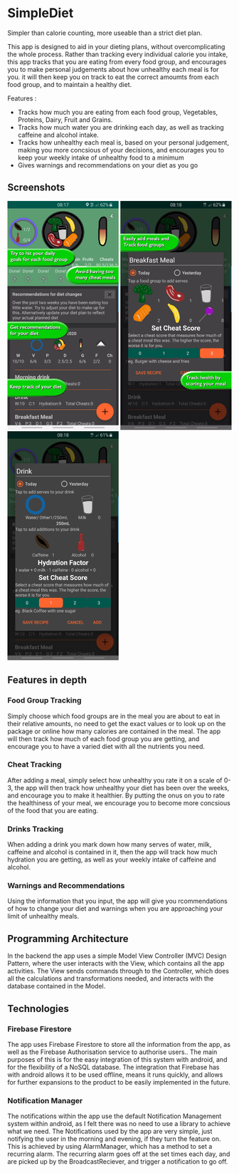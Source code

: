 # SimpleDiet
Simpler than calorie counting, more useable than a strict diet plan.

This app is designed to aid in your dieting plans, without overcomplicating the whole process. Rather than tracking every individual calorie you intake, this app tracks that you are eating from every food group, and encourages you to make personal judgements about how unhealthy each meal is for you. it will then keep you on track to eat the correct amoumts from each food group, and to maintain a healthy diet.

Features :
 - Tracks how much you are eating from each food group, Vegetables, Proteins, Dairy, Fruit and Grains.
 - Tracks how much water you are drinking each day, as well as tracking caffeine and alcohol intake.
 - Tracks how unhealthy each meal is, based on your personal judgement, making you more concsious of your decisions, and encourages you to keep your weekly intake of unhealthy food to a minimum
 - Gives warnings and recommendations on your diet as you go
 
 ## Screenshots
 <img src="https://raw.githubusercontent.com/Ganterpore/SimpleDiet/Documentation/main_activity_screenshot_graphic.png" width="250"/> <img src="https://raw.githubusercontent.com/Ganterpore/SimpleDiet/Documentation/add_meal_screenshot_graphic.png" width="250"/> <img src="https://raw.githubusercontent.com/Ganterpore/SimpleDiet/Documentation/add_drink_screenshot.jpg" width="250"/>

 ## Features in depth
 
 ### Food Group Tracking
 Simply choose which food groups are in the meal you are about to eat in their relative amounts, no need to get the exact values or to look up on the package or online how many calories are contained in the meal. The app will then track how much of each food group you are getting, and encourage you to have a varied diet with all the nutrients you need.
 
 ### Cheat Tracking
 After adding a meal, simply select how unhealthy you rate it on a scale of 0-3, the app will then track how unhealthy your diet has been over the weeks, and encourage you to make it healthier. By putting the onus on you to rate the healthiness of your meal, we encourage you to become more concsious of the food that you are eating.
 
 ### Drinks Tracking
 When adding a drink you mark down how many serves of water, milk, caffeine and alcohol is contained in it, then the app will track how much hydration you are getting, as well as your weekly intake of caffeine and alcohol.
 
 ### Warnings and Recommendations
 Using the information that you input, the app will give you rcommendations of how to change your diet and warnings when you are approaching your limit of unhealthy meals.
 
 
## Programming Architecture
In the backend the app uses a simple Model View Controller (MVC) Design Pattern, where the user interacts with the View, which contains all the app activities. The View sends commands through to the Controller, which does all the calculations and transformations needed, and interacts with the database contained in the Model.

## Technologies 

### Firebase Firestore
The app uses Firebase Firestore to store all the information from the app, as well as the Firebase Authorisation service to authorise users.. The main purposes of this is for the easy integration of this system with android, and for the flexibility of a NoSQL database. The integration that Firebase has with android allows it to be used offline, means it runs quickly, and allows for further expansions to the product to be easily implemented in the future.

### Notification Manager
The notifications within the app use the default Notification Management system within android, as I felt there was no need to use a library to achieve what we need. The Notifications used by the app are very simple, just notifying the user in the morning and evening, if they turn the feature on. This is achieved by using AlarmManager, which has a method to set a recurring alarm. The recurring alarm goes off at the set times each day, and are picked up by the BroadcastReciever, and trigger a notification to go off.
